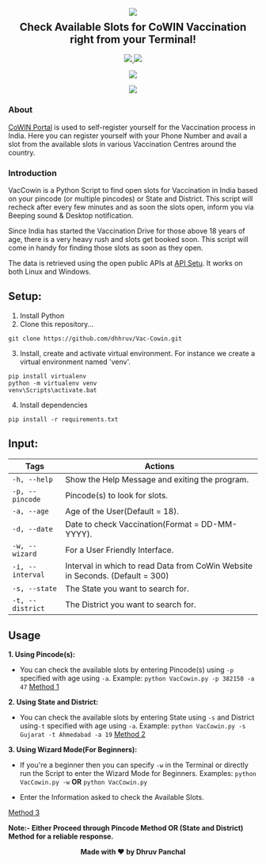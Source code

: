 <p align="center">
  <img src="https://github.com/dhhruv/Vac-Cowin/blob/master/assets/thumbnail.png">
  <h2 align="center" style="margin-top: -4px !important;">Check Available Slots for CoWIN Vaccination right from your Terminal!</h2>
  <p align="center">
    <a href="https://github.com/dhhruv/Vac-Cowin/blob/master/LICENSE">
      <img src="https://img.shields.io/badge/license-MIT-informational">
    </a>
    <a href="https://www.python.org/">
    	<img src="https://img.shields.io/badge/python-v3.8-informational">
    </a>
  </p>
</p>
<p align="center">
	<img src="http://ForTheBadge.com/images/badges/made-with-python.svg">
</p>
<p align="center">   
	<a href="">
    	<img src="https://img.shields.io/badge/dev.to-0A0A0A?style=for-the-badge&logo=dev.to&logoColor=white">
    </a>
</p>

### About

[CoWIN Portal](https://www.cowin.gov.in/home) is used to self-register yourself for the Vaccination process in India. Here you can register yourself with your Phone Number and avail a slot from the available slots in various Vaccination Centres around the country.

### Introduction

VacCowin is a Python Script to find open slots for Vaccination in India based on your pincode (or multiple pincodes) or State and District. This script will recheck after every few minutes and as soon the slots open, inform you via Beeping sound & Desktop notification.

Since India has started the Vaccination Drive for those above 18 years of age, there is a very heavy rush and slots get booked soon. This script will come in handy for finding those slots as soon as they open.

The data is retrieved using the open public APIs at [API Setu](https://apisetu.gov.in/public/marketplace/api/cowin). It works on both Linux and Windows.

## Setup:

1. Install Python
2. Clone this repository...
```
git clone https://github.com/dhhruv/Vac-Cowin.git
```

3. Install, create and activate virtual environment.
For instance we create a virtual environment named 'venv'.
```
pip install virtualenv
python -m virtualenv venv
venv\Scripts\activate.bat
```

4. Install dependencies
```
pip install -r requirements.txt
```
## Input:

| Tags              | Actions                                                         |
|-------------------|-----------------------------------------------------------------|
| `-h, --help`      | Show the Help Message and exiting the program.               |
| `-p, --pincode `           | Pincode(s) to look for slots.     |
| `-a, --age`| Age of the User(Default = 18).                                |
| `-d, --date`           | Date to check Vaccination(Format = DD-MM-YYYY).                           |
| `-w, --wizard`               | For a User Friendly Interface.     |
| `-i, --interval`               | Interval in which to read Data from CoWin Website in Seconds. (Default = 300)    |
| `-s, --state`               | The State you want to search for.     |
| `-t, --district`               | The District you want to search for.    |



## Usage 
**1.  Using Pincode(s):**
-   You can check the available slots by entering Pincode(s) using `-p` specified with age using `-a`.
Example: `python VacCowin.py -p 382150 -a 47`
[Method 1](https://github.com/dhhruv/Vac-Cowin/blob/master/assets/Method1.gif)

**2.  Using State and District:**
-   You can check the available slots by entering State using `-s` and District using`-t` specified with age using `-a`.
Example: `python VacCowin.py -s Gujarat -t Ahmedabad -a 19`
[Method 2](https://github.com/dhhruv/Vac-Cowin/blob/master/assets/Method2.gif)

**3.  Using Wizard Mode(For Beginners):**
-    If you're a beginner then you can specify `-w` in the Terminal or directly run the Script to enter the Wizard Mode for Beginners.
Examples:
`python VacCowin.py -w`
**OR**
`python VacCowin.py`

-   Enter the Information asked to check the Available Slots.

[Method 3](https://github.com/dhhruv/Vac-Cowin/blob/master/assets/Method3.gif)

**Note:- Either Proceed through Pincode Method OR (State and District) Method for a reliable response.** 

<p align='center'><b>Made with ❤ by Dhruv Panchal</b></p>


